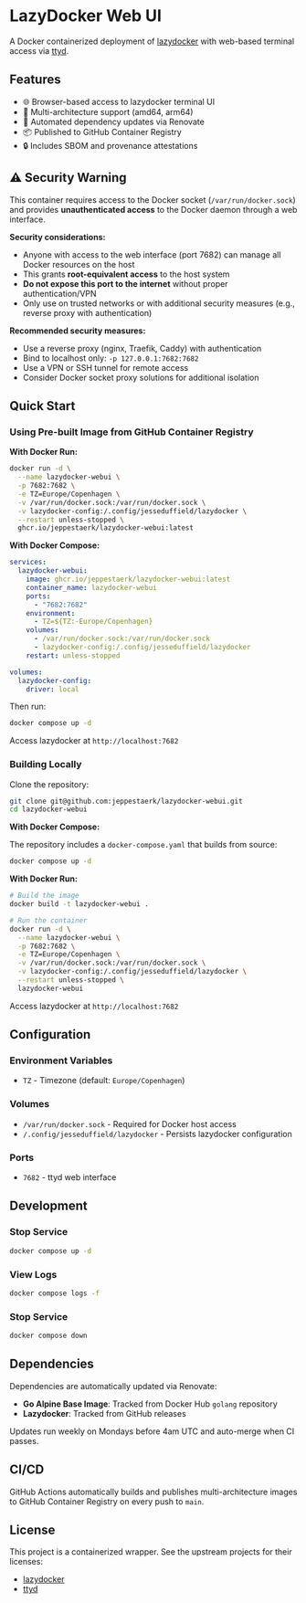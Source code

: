 # LazyDocker Web UI

A Docker containerized deployment of [lazydocker](https://github.com/jesseduffield/lazydocker) with web-based terminal access via [ttyd](https://github.com/tsl0922/ttyd).

## Features

- 🌐 Browser-based access to lazydocker terminal UI
- 🐳 Multi-architecture support (amd64, arm64)
- 🔄 Automated dependency updates via Renovate
- 📦 Published to GitHub Container Registry
- 🔒 Includes SBOM and provenance attestations

## ⚠️ Security Warning

This container requires access to the Docker socket (`/var/run/docker.sock`) and provides **unauthenticated access** to the Docker daemon through a web interface.

**Security considerations:**
- Anyone with access to the web interface (port 7682) can manage all Docker resources on the host
- This grants **root-equivalent access** to the host system
- **Do not expose this port to the internet** without proper authentication/VPN
- Only use on trusted networks or with additional security measures (e.g., reverse proxy with authentication)

**Recommended security measures:**
- Use a reverse proxy (nginx, Traefik, Caddy) with authentication
- Bind to localhost only: `-p 127.0.0.1:7682:7682`
- Use a VPN or SSH tunnel for remote access
- Consider Docker socket proxy solutions for additional isolation

## Quick Start

### Using Pre-built Image from GitHub Container Registry

**With Docker Run:**
```bash
docker run -d \
  --name lazydocker-webui \
  -p 7682:7682 \
  -e TZ=Europe/Copenhagen \
  -v /var/run/docker.sock:/var/run/docker.sock \
  -v lazydocker-config:/.config/jesseduffield/lazydocker \
  --restart unless-stopped \
  ghcr.io/jeppestaerk/lazydocker-webui:latest
```

**With Docker Compose:**
```yaml
services:
  lazydocker-webui:
    image: ghcr.io/jeppestaerk/lazydocker-webui:latest
    container_name: lazydocker-webui
    ports:
      - "7682:7682"
    environment:
      - TZ=${TZ:-Europe/Copenhagen}
    volumes:
      - /var/run/docker.sock:/var/run/docker.sock
      - lazydocker-config:/.config/jesseduffield/lazydocker
    restart: unless-stopped

volumes:
  lazydocker-config:
    driver: local
```

Then run:
```bash
docker compose up -d
```

Access lazydocker at `http://localhost:7682`

### Building Locally

Clone the repository:
```bash
git clone git@github.com:jeppestaerk/lazydocker-webui.git
cd lazydocker-webui
```

**With Docker Compose:**

The repository includes a `docker-compose.yaml` that builds from source:
```bash
docker compose up -d
```

**With Docker Run:**
```bash
# Build the image
docker build -t lazydocker-webui .

# Run the container
docker run -d \
  --name lazydocker-webui \
  -p 7682:7682 \
  -e TZ=Europe/Copenhagen \
  -v /var/run/docker.sock:/var/run/docker.sock \
  -v lazydocker-config:/.config/jesseduffield/lazydocker \
  --restart unless-stopped \
  lazydocker-webui
```

Access lazydocker at `http://localhost:7682`

## Configuration

### Environment Variables

- `TZ` - Timezone (default: `Europe/Copenhagen`)

### Volumes

- `/var/run/docker.sock` - Required for Docker host access
- `/.config/jesseduffield/lazydocker` - Persists lazydocker configuration

### Ports

- `7682` - ttyd web interface

## Development

### Stop Service

```bash
docker compose up -d
```

### View Logs

```bash
docker compose logs -f
```

### Stop Service

```bash
docker compose down
```

## Dependencies

Dependencies are automatically updated via Renovate:

- **Go Alpine Base Image**: Tracked from Docker Hub `golang` repository
- **Lazydocker**: Tracked from GitHub releases

Updates run weekly on Mondays before 4am UTC and auto-merge when CI passes.

## CI/CD

GitHub Actions automatically builds and publishes multi-architecture images to GitHub Container Registry on every push to `main`.

## License

This project is a containerized wrapper. See the upstream projects for their licenses:
- [lazydocker](https://github.com/jesseduffield/lazydocker)
- [ttyd](https://github.com/tsl0922/ttyd)
